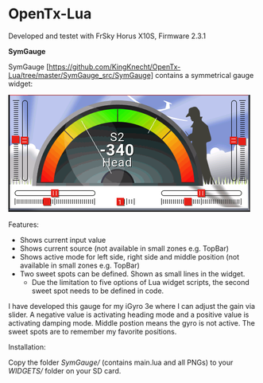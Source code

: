 # OpenTx-Lua

Developed and testet with FrSky Horus X10S, Firmware 2.3.1

**SymGauge**

SymGauge [https://github.com/KingKnecht/OpenTx-Lua/tree/master/SymGauge_src/SymGauge] contains a symmetrical gauge widget:

![BigSymGauge](SymGauge_src/Readme_Images/Img1.PNG)

Features:
  * Shows current input value
  * Shows current source (not available in small zones e.g. TopBar)
  * Shows active mode for left side, right side and middle position (not available in small zones e.g. TopBar)
  * Two sweet spots can be defined. Shown as small lines in the widget.
    * Due the limitation to five options of Lua widget scripts, the second sweet spot needs to be defined in code.
  
I have developed this gauge for my iGyro 3e where I can adjust the gain via slider. A negative value is activating heading mode
and a positive value is activating damping mode. Middle postion means the gyro is not active.
The sweet spots are to remember my favorite positions.


Installation:

Copy the folder *SymGauge/* (contains main.lua and all PNGs) to your *WIDGETS/* folder on your SD card.
